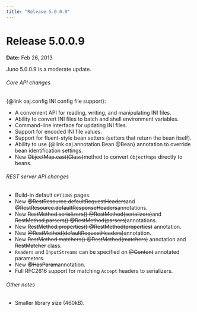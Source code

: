 ```yaml
---
title: "Release 5.0.0.9"
---
```


# Release 5.0.0.9

**Date:** Feb 26, 2013

Juno 5.0.0.9 is a moderate update.
###### Core API changes

\{@link oaj.config INI config file support\}:
- A convenient API for reading, writing, and manipulating INI files.
- Ability to convert INI files to batch and shell environment variables.
- Command-line interface for updating INI files.
- Support for encoded INI file values.
- Support for fluent-style bean setters (setters that return the bean itself).
- Ability to use \{@link oaj.annotation.Bean @Bean\} annotation to override bean identification settings.
- New ~~ObjectMap.cast(Class)~~method to convert `ObjectMaps` directly to beans.

###### REST server API changes

- Build-in default `OPTIONS` pages.
- New ~~@RestResource.defaultRequestHeaders~~and ~~@RestResource.defaultResponseHeaders~~annotations.
- New ~~RestMethod.serializers() @RestMethod(serializers)~~and ~~RestMethod.parsers() @RestMethod(parsers)~~annotations.
- New ~~RestMethod.properties() @RestMethod(properties)~~ annotation.
- New ~~@RestMethod(defaultRequestHeaders)~~annotation.
- New ~~RestMethod.matchers() @RestMethod(matchers)~~ annotation and ~~RestMatcher~~ class.
- `Readers` and `InputStreams` can be specified on ~~@Content~~ annotated parameters.
- New ~~@HasParam~~annotation.
- Full RFC2616 support for matching `Accept` headers to serializers.		

###### Other notes

- Smaller library size (460kB).
